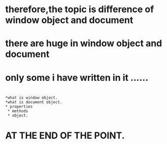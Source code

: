 # therefore,the topic is difference of window object and document
#  there are huge in window object and document
#  only some i have written in it ......

#
    *what is window object.
    *what is document object.
    * properties
     * methods
     * object.
 # AT THE END OF THE POINT.    
